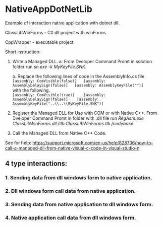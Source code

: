 # NativeAppDotNetLib

Example of interaction native application with dotnet dll.

ClassLibWinForms - C# dll project with winForms

CppWrapper - executable project  

Short instruction:
  1. Write a Managed DLL.
      a. From Dveloper Command Promt in solution folder run *sn.exe -k MyKeyFile.SNK*.
      
      b. Replace the following lines of code in the AssemblyInfo.cs file  
          `[assembly: ComVisible(false)]  
           [assembly: AssemblyDelaySign(false)]  
           [assembly: AssemblyKeyFile("")]`    
         with the following.  
          `[assembly: ComVisible(true)]   
           [assembly: AssemblyDelaySign(false)]   
           [assembly: AssemblyKeyFile("..\\..\\MyKeyFile.SNK")]`  
  
  2. Register the Managed DLL for Use with COM or with Native C++.
      From Dveloper Command Promt in folder with .dll file run *RegAsm.exe ClassLibWinForms.dll /tlb:ClassLibWinForms.tlb /codebase*
  3. Call the Managed DLL from Native C++ Code.
  
  See for help: https://support.microsoft.com/en-us/help/828736/how-to-call-a-managed-dll-from-native-visual-c-code-in-visual-studio-n 

## 4 type interactions:
### 1. Sending data from dll windows form to native application. 
### 2. Dll windows form call data from native application.
### 3. Sending data from native application to dll windows form.
### 4. Native application call data from dll windows form.
